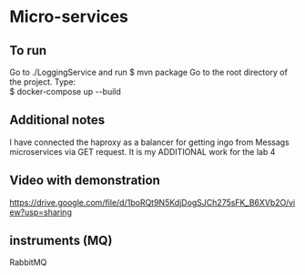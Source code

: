 # Micro-services

## To run
Go to ./LoggingService and run $ mvn package 
Go to the root directory of the project. Type: </br>
$ docker-compose up --build

## Additional notes
I have connected the haproxy as a balancer for getting ingo from Messags microservices via GET request. It is my ADDITIONAL work for the lab 4

## Video with demonstration
https://drive.google.com/file/d/1boRQt9N5KdjDogSJCh275sFK_B6XVb2O/view?usp=sharing

## instruments (MQ)
RabbitMQ
